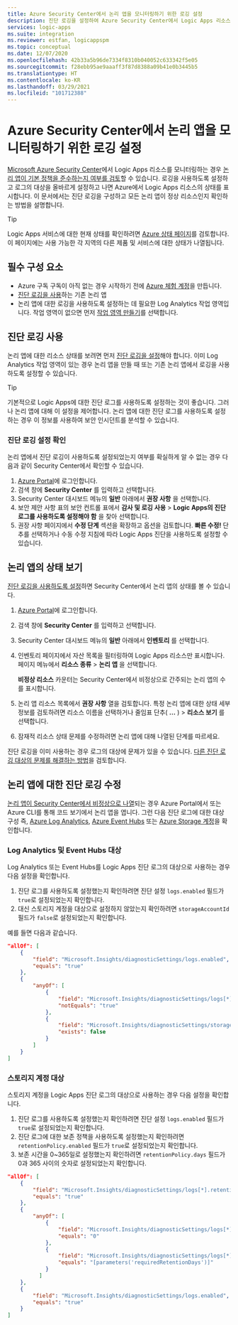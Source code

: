 ```yaml
---
title: Azure Security Center에서 논리 앱을 모니터링하기 위한 로깅 설정
description: 진단 로깅을 설정하여 Azure Security Center에서 Logic Apps 리소스의 상태를 모니터링합니다.
services: logic-apps
ms.suite: integration
ms.reviewer: estfan, logicappspm
ms.topic: conceptual
ms.date: 12/07/2020
ms.openlocfilehash: 42b33a5b96de7334f8310b040052c633342f5e05
ms.sourcegitcommit: f28ebb95ae9aaaff3f87d8388a09b41e0b3445b5
ms.translationtype: HT
ms.contentlocale: ko-KR
ms.lasthandoff: 03/29/2021
ms.locfileid: "101712388"
---
```

# <a name="set-up-logging-to-monitor-logic-apps-in-azure-security-center"></a>Azure Security Center에서 논리 앱을 모니터링하기 위한 로깅 설정

[Microsoft Azure Security Center](../security-center/security-center-introduction.md)에서 Logic Apps 리소스를 모니터링하는 경우 [논리 앱이 기본 정책을 준수하는지 여부를 검토](#view-logic-apps-health-status)할 수 있습니다. 로깅을 사용하도록 설정하고 로그의 대상을 올바르게 설정하고 나면 Azure에서 Logic Apps 리소스의 상태를 표시합니다. 이 문서에서는 진단 로깅을 구성하고 모든 논리 앱이 정상 리소스인지 확인하는 방법을 설명합니다.

> [!TIP]
> Logic Apps 서비스에 대한 현재 상태를 확인하려면 [Azure 상태 페이지](https://status.azure.com/)를 검토합니다. 이 페이지에는 사용 가능한 각 지역의 다른 제품 및 서비스에 대한 상태가 나열됩니다.

## <a name="prerequisites"></a>필수 구성 요소

* Azure 구독 구독이 아직 없는 경우 시작하기 전에 [Azure 체험 계정](https://azure.microsoft.com/free/)을 만듭니다.
* [진단 로깅을 사용](#enable-diagnostic-logging)하는 기존 논리 앱
* 논리 앱에 대한 로깅을 사용하도록 설정하는 데 필요한 Log Analytics 작업 영역입니다. 작업 영역이 없으면 먼저 [작업 영역 만들기](../azure-monitor/logs/quick-create-workspace.md)를 선택합니다.

## <a name="enable-diagnostic-logging"></a>진단 로깅 사용

논리 앱에 대한 리소스 상태를 보려면 먼저 [진단 로깅을 설정](monitor-logic-apps-log-analytics.md)해야 합니다. 이미 Log Analytics 작업 영역이 있는 경우 논리 앱을 만들 때 또는 기존 논리 앱에서 로깅을 사용하도록 설정할 수 있습니다.

> [!TIP]
> 기본적으로 Logic Apps에 대한 진단 로그를 사용하도록 설정하는 것이 좋습니다. 그러나 논리 앱에 대해 이 설정을 제어합니다. 논리 앱에 대한 진단 로그를 사용하도록 설정하는 경우 이 정보를 사용하여 보안 인시던트를 분석할 수 있습니다.

### <a name="check-diagnostic-logging-setting"></a>진단 로깅 설정 확인

논리 앱에서 진단 로깅이 사용하도록 설정되었는지 여부를 확실하게 알 수 없는 경우 다음과 같이 Security Center에서 확인할 수 있습니다.

1. [Azure Portal](https://portal.azure.com)에 로그인합니다.
1. 검색 창에 **Security Center** 를 입력하고 선택합니다.
1. Security Center 대시보드 메뉴의 **일반** 아래에서 **권장 사항** 을 선택합니다.
1. 보안 제안 사항 표의 보안 컨트롤 표에서 **감사 및 로깅 사용** &gt; **Logic Apps의 진단 로그를 사용하도록 설정해야 함** 을 찾아 선택합니다.
1. 권장 사항 페이지에서 **수정 단계** 섹션을 확장하고 옵션을 검토합니다. **빠른 수정!** 단추를 선택하거나 수동 수정 지침에 따라 Logic Apps 진단을 사용하도록 설정할 수 있습니다.

## <a name="view-logic-apps-health-status"></a>논리 앱의 상태 보기

[진단 로깅을 사용하도록 설정](#enable-diagnostic-logging)하면 Security Center에서 논리 앱의 상태를 볼 수 있습니다.

1. [Azure Portal](https://portal.azure.com)에 로그인합니다.
1. 검색 창에 **Security Center** 를 입력하고 선택합니다.
1. Security Center 대시보드 메뉴의 **일반** 아래에서 **인벤토리** 를 선택합니다.
1. 인벤토리 페이지에서 자산 목록을 필터링하여 Logic Apps 리소스만 표시합니다. 페이지 메뉴에서 **리소스 종류** &gt; **논리 앱** 을 선택합니다.

   **비정상 리소스** 카운터는 Security Center에서 비정상으로 간주되는 논리 앱의 수를 표시합니다.
1.  논리 앱 리소스 목록에서 **권장 사항** 열을 검토합니다. 특정 논리 앱에 대한 상태 세부 정보를 검토하려면 리소스 이름을 선택하거나 줄임표 단추( **...** ) &gt; **리소스 보기** 를 선택합니다.
1.  잠재적 리소스 상태 문제를 수정하려면 논리 앱에 대해 나열된 단계를 따르세요.

진단 로깅을 이미 사용하는 경우 로그의 대상에 문제가 있을 수 있습니다. [다른 진단 로깅 대상의 문제를 해결하는 방법](#fix-diagnostic-logging-for-logic-apps)을 검토합니다.

## <a name="fix-diagnostic-logging-for-logic-apps"></a>논리 앱에 대한 진단 로깅 수정

[논리 앱이 Security Center에서 비정상으로 나열](#view-logic-apps-health-status)되는 경우 Azure Portal에서 또는 Azure CLI를 통해 코드 보기에서 논리 앱을 엽니다. 그런 다음 진단 로그에 대한 대상 구성 즉, [Azure Log Analytics](#log-analytics-and-event-hubs-destinations), [Azure Event Hubs](#log-analytics-and-event-hubs-destinations) 또는 [Azure Storage 계정](#storage-account-destination)을 확인합니다.

### <a name="log-analytics-and-event-hubs-destinations"></a>Log Analytics 및 Event Hubs 대상

Log Analytics 또는 Event Hubs를 Logic Apps 진단 로그의 대상으로 사용하는 경우 다음 설정을 확인합니다. 

1. 진단 로그를 사용하도록 설정했는지 확인하려면 진단 설정 `logs.enabled` 필드가 `true`로 설정되었는지 확인합니다. 
1. 대신 스토리지 계정을 대상으로 설정하지 않았는지 확인하려면 `storageAccountId` 필드가 `false`로 설정되었는지 확인합니다.

예를 들면 다음과 같습니다.

```json
"allOf": [
    {
        "field": "Microsoft.Insights/diagnosticSettings/logs.enabled",
        "equals": "true"
    },
    {
        "anyOf": [
            {
                "field": "Microsoft.Insights/diagnosticSettings/logs[*].retentionPolicy.enabled",
                "notEquals": "true"
            },
            {
                "field": "Microsoft.Insights/diagnosticSettings/storageAccountId",
                "exists": false
            }
        ]
    }
] 
```

### <a name="storage-account-destination"></a>스토리지 계정 대상

스토리지 계정을 Logic Apps 진단 로그의 대상으로 사용하는 경우 다음 설정을 확인합니다.

1. 진단 로그를 사용하도록 설정했는지 확인하려면 진단 설정 `logs.enabled` 필드가 `true`로 설정되었는지 확인합니다.
1. 진단 로그에 대한 보존 정책을 사용하도록 설정했는지 확인하려면 `retentionPolicy.enabled` 필드가 `true`로 설정되었는지 확인합니다.
1. 보존 시간을 0~365일로 설정했는지 확인하려면 `retentionPolicy.days` 필드가 0과 365 사이의 숫자로 설정되었는지 확인합니다.

```json
"allOf": [
    {
        "field": "Microsoft.Insights/diagnosticSettings/logs[*].retentionPolicy.enabled",
        "equals": "true"
    },
    {
        "anyOf": [
            {
                "field": "Microsoft.Insights/diagnosticSettings/logs[*].retentionPolicy.days",
                "equals": "0"
            },
            {
                "field": "Microsoft.Insights/diagnosticSettings/logs[*].retentionPolicy.days",
                "equals": "[parameters('requiredRetentionDays')]"
            }
          ]
    },
    {
        "field": "Microsoft.Insights/diagnosticSettings/logs.enabled",
        "equals": "true"
    }
]
```